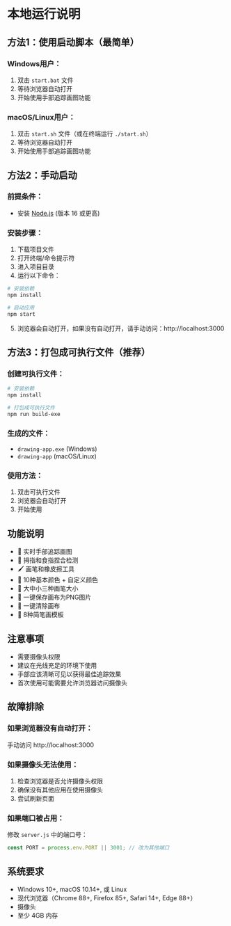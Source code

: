 # 本地运行说明

## 方法1：使用启动脚本（最简单）

### Windows用户：
1. 双击 `start.bat` 文件
2. 等待浏览器自动打开
3. 开始使用手部追踪画图功能

### macOS/Linux用户：
1. 双击 `start.sh` 文件（或在终端运行 `./start.sh`）
2. 等待浏览器自动打开
3. 开始使用手部追踪画图功能

## 方法2：手动启动

### 前提条件：
- 安装 [Node.js](https://nodejs.org/) (版本 16 或更高)

### 安装步骤：
1. 下载项目文件
2. 打开终端/命令提示符
3. 进入项目目录
4. 运行以下命令：

```bash
# 安装依赖
npm install

# 启动应用
npm start
```

5. 浏览器会自动打开，如果没有自动打开，请手动访问：http://localhost:3000

## 方法3：打包成可执行文件（推荐）

### 创建可执行文件：
```bash
# 安装依赖
npm install

# 打包成可执行文件
npm run build-exe
```

### 生成的文件：
- `drawing-app.exe` (Windows)
- `drawing-app` (macOS/Linux)

### 使用方法：
1. 双击可执行文件
2. 浏览器会自动打开
3. 开始使用

## 功能说明

- 🎨 实时手部追踪画图
- 🎯 拇指和食指捏合检测
- 🖌️ 画笔和橡皮擦工具
- 🎨 10种基本颜色 + 自定义颜色
- 📏 大中小三种画笔大小
- 💾 一键保存画布为PNG图片
- 🧹 一键清除画布
- 🎨 8种简笔画模板

## 注意事项

- 需要摄像头权限
- 建议在光线充足的环境下使用
- 手部应该清晰可见以获得最佳追踪效果
- 首次使用可能需要允许浏览器访问摄像头

## 故障排除

### 如果浏览器没有自动打开：
手动访问 http://localhost:3000

### 如果摄像头无法使用：
1. 检查浏览器是否允许摄像头权限
2. 确保没有其他应用在使用摄像头
3. 尝试刷新页面

### 如果端口被占用：
修改 `server.js` 中的端口号：
```javascript
const PORT = process.env.PORT || 3001; // 改为其他端口
```

## 系统要求

- Windows 10+, macOS 10.14+, 或 Linux
- 现代浏览器（Chrome 88+, Firefox 85+, Safari 14+, Edge 88+）
- 摄像头
- 至少 4GB 内存
